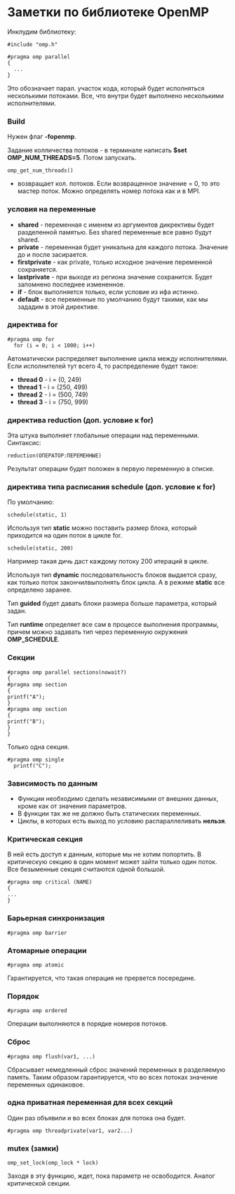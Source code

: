 # Заметки по библиотеке OpenMP

Инклудим библиотеку:
```
#include "omp.h"
```

```
#pragma omp parallel
{
  ...
}
```
Это обозначает парал. участок кода, который будет исполняться несколькими потоками.
Все, что внутри будет выполнено несколькими исполнителями.

### Build

Нужен флаг **-fopenmp**.

Задание колличества потоков - в терминале написать **$set OMP_NUM_THREADS=5**. Потом запускать.


```
omp_get_num_threads()
```
 - возвращает кол. потоков.
Если возвращенное значение = 0, то это мастер поток. Можно определять номер потока как и в MPI.

### условия на переменные

* **shared** - переменная с именем из аргументов дикрективы будет разделенной памятью. Без shared переменные все равно будут shared.
* **private** - переменная будет уникальна для каждого потока. Значение до и после засирается.
* **firstprivate** - как private, только исходное значение переменной сохраняется.
* **lastprivate** - при выходе из региона значение сохранится. Будет запомнено последнее измененное.
* **if** - блок выполняется только, если условие из ифа истинно.
* **default** - все переменные по умолчанию будут такими, как мы зададим в этой директиве.

### директива for

```
#pragma omp for
  for (i = 0; i < 1000; i++)
```

Автоматически распределяет выполнение цикла между исполнителями.
Если исполнителей тут всего 4, то распределение будет такое:

* **thread 0** - i = (0, 249)
* **thread 1** - i = (250, 499)
* **thread 2** - i = (500, 749)
* **thread 3** - i = (750, 999)

### директива reduction (доп. условие к for)

Эта штука выполняет глобальные операции над переменными.
Синтаксис:

```
reduction(ОПЕРАТОР:ПЕРЕМЕННЫЕ)
```
Результат операции будет положен в первую переменную в списке.

### директива типа расписания schedule (доп. условие к for)

По умолчанию:
```
schedule(static, 1)
```

Используя тип **static** можно поставить размер блока, который приходится на один поток в цикле for.
```
schedule(static, 200)
```
Например такая дичь даст каждому потоку 200 итераций в цикле.

Используя тип **dynamic** последовательность блоков выдается сразу, как только поток закончилвыполнять блок цикла. А в режиме **static** все определено заранее.

Тип **guided** будет давать блоки размера больше параметра, который задан.

Тип **runtime** определяет все сам в процессе выполнения программы, причем можно задавать тип через переменную окружения **OMP_SCHEDULE**.

### Секции

```
#pragma omp parallel sections(nowait?)
{
#pragma omp section
{
printf("A");
}
#pragma omp section
{
printf("B");
}
}
```

Только одна секция.

```
#pragma omp single
  printf("C");
```

### Зависимость по данным

* Функции необходимо сделать независимыми от внешних данных, кроме как от значения параметров.
* В функции так же не должно быть статических переменных.
* Циклы, в которых есть выход по условию распараллеливать **нельзя**.

### Критическая секция

В ней есть доступ к данным, которые мы не хотим попортить.
В критическую секцию в один момент может зайти только один поток.
Все безыменные секция считаются одной большой.

```
#pragma omp critical (NAME)
{
...
}
```

### Барьерная синхронизация

```
#pragma omp barrier
```

### Атомарные операции

```
#pragma omp atomic
```

Гарантируется, что такая операция не прервется посередине.

### Порядок

```
#pragma omp ordered
```

Операции выполняются в порядке номеров потоков.

### Сброс

```
#pragma omp flush(var1, ...)
```

Сбрасывает немедленный сброс значений переменных в разделяемую память.
Таким образом гарантируется, что во всех потоках значение переменных одинаковое.

### одна приватная переменная для всех секций

Один раз объявили и во всех блоках для потока она будет.

```
#pragma omp threadprivate(var1, var2...)
```

### mutex (замки)

```
omp_set_lock(omp_lock * lock)
```

Заходя в эту функцию, ждет, пока параметр не освободится.
Аналог критической секции.
